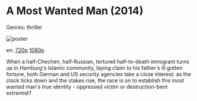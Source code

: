 # A Most Wanted Man (2014)

Genres: thriller

![poster](http://image.tmdb.org/t/p/w500/iSMTe79efcxgI5jSFBAg6GjxEPs.jpg)

en:
  [720p](magnet:?xt=urn:btih:91EDF9237AF770F1A79A9B9E1F7F05084F494CC1&tr=udp://glotorrents.pw:6969/announce&tr=udp://tracker.opentrackr.org:1337/announce&tr=udp://torrent.gresille.org:80/announce&tr=udp://tracker.openbittorrent.com:80&tr=udp://tracker.coppersurfer.tk:6969&tr=udp://tracker.leechers-paradise.org:6969&tr=udp://p4p.arenabg.ch:1337&tr=udp://tracker.internetwarriors.net:1337)
  [1080p](magnet:?xt=urn:btih:1EEAB3AF2AB7E198944B67A7E2B8277D39FA952A&tr=udp://glotorrents.pw:6969/announce&tr=udp://tracker.opentrackr.org:1337/announce&tr=udp://torrent.gresille.org:80/announce&tr=udp://tracker.openbittorrent.com:80&tr=udp://tracker.coppersurfer.tk:6969&tr=udp://tracker.leechers-paradise.org:6969&tr=udp://p4p.arenabg.ch:1337&tr=udp://tracker.internetwarriors.net:1337)
  


When a half-Chechen, half-Russian, tortured half-to-death immigrant turns up in Hamburg's Islamic community, laying claim to his father's ill gotten fortune, both German and US security agencies take a close interest: as the clock ticks down and the stakes rise, the race is on to establish this most wanted man's true identity - oppressed victim or destruction-bent extremist?